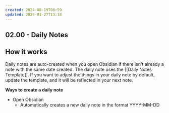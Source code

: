 ```yaml
---
created: 2024-08-19T08:59
updated: 2025-01-27T13:18
---
```

## 02.00 - Daily Notes
## How it works

Daily notes are auto-created when you open Obsidian if there isn't already a note with the same date created. The daily note uses the [[Daily Notes Template]]. If you want to adjust the things in your daily note by default, update the template, and it will be reflected in your next note.

**Ways to create a daily note**
- Open Obsidian
	- Automatically creates a new daily note in the format YYYY-MM-DD